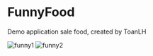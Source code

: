 # FunnyFood
Demo application sale food, created by ToanLH

![funny1](https://cloud.githubusercontent.com/assets/13250107/12556241/86bd58d8-c3b7-11e5-95ac-b2527d19903c.gif)
![funny2](https://cloud.githubusercontent.com/assets/13250107/12556242/86c8afb2-c3b7-11e5-942f-b93017d21e27.gif)

